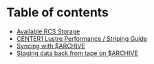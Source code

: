 # Table of contents

* [Available RCS Storage](storage.md)
* [CENTER1 Lustre Performance / Striping Guide](lustre_striping_guide.md)
* [Syncing with $ARCHIVE](syncing-with-usdarchive.md)
* [Staging data back from tape on $ARCHIVE](batch-stage-archive.md)
